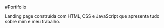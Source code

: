 #Portifolio

Landing page construída com HTML, CSS e JavaScript que apresenta tudo sobre mim e meu trabalho.
